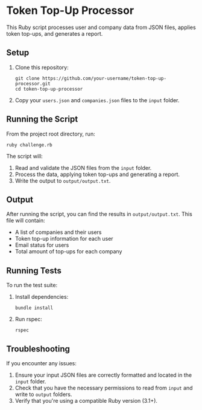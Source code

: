 # Token Top-Up Processor

This Ruby script processes user and company data from JSON files, applies token top-ups, and generates a report.

## Setup

1. Clone this repository:
   ```
   git clone https://github.com/your-username/token-top-up-processor.git
   cd token-top-up-processor
   ```

2. Copy your `users.json` and `companies.json` files to the `input` folder.

## Running the Script

From the project root directory, run:

```
ruby challenge.rb
```

The script will:
1. Read and validate the JSON files from the `input` folder.
2. Process the data, applying token top-ups and generating a report.
3. Write the output to `output/output.txt`.

## Output

After running the script, you can find the results in `output/output.txt`. This file will contain:
- A list of companies and their users
- Token top-up information for each user
- Email status for users
- Total amount of top-ups for each company

## Running Tests

To run the test suite:

1. Install dependencies:
   ```
   bundle install
   ```

2. Run rspec:
   ```
   rspec
   ```

## Troubleshooting

If you encounter any issues:
1. Ensure your input JSON files are correctly formatted and located in the `input` folder.
2. Check that you have the necessary permissions to read from `input` and write to `output` folders.
3. Verify that you're using a compatible Ruby version (3.1+).
